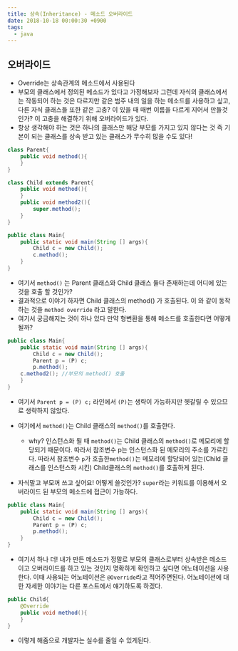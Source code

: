 ```yaml
---
title: 상속(Inheritance) - 메소드 오버라이드
date: 2018-10-18 00:00:30 +0900
tags:
  - java
---
```

## 오버라이드
- Override는 상속관계의 메소드에서 사용된다
- 부모의 클래스에서 정의된 메소드가 있다고 가정해보자 그런데 자식의 클래스에서는 작동되어 하는 것은 다르지만 같은 범주 내의 일을 하는 메소드를 사용하고 싶고, 다른 자식 클래스들 또한 같은 고충? 이 있을 때 매번 이름을 다르게 지어서 만들것인가? 이 고충을 해결하기 위해 오버라이드가 있다.
- 항상 생각해야 하는 것은 하나의 클래스만 해당 부모를 가지고 있지 않다는 것 즉 기본이 되는 클래스를 상속 받고 있는 클래스가 무수히 많을 수도 있다!

```java
class Parent{
	public void method(){
	}
}

class Child extends Parent{
	public void method(){
	}
	public void method2(){
		super.method();
	}
}

public class Main{
	public static void main(String [] args){
		Child c = new Child();
		c.method();
	}
}
```

- 여기서 `method()` 는 Parent 클래스와 Child 클래스 둘다 존재하는데 어디에 있는 것을 호출 할 것인가?
- 결과적으로 이야기 하자면 Child 클래스의 method() 가 호출된다. 이 와 같이 동작하는 것을 `method override` 라고 말한다. 
- 여기서 궁금해지는 것이 하나 있다 만약 형변환을 통해 메소드를 호출한다면 어떻게 될까?

```java
public class Main{
	public static void main(String [] args){
		Child c = new Child();
		Parent p = (P) c;
		p.method();
    c.method2(); //부모의 method() 호출
	}
}
```

- 여기서 `Parent p = (P) c;` 라인에서 `(P)`는 생략이 가능하지만 헷갈릴 수 있으므로 생략하지 않았다.
- 여기에서 `method()`는 Child 클래스의 `method()`를 호출한다.
	- why? 인스턴스화 될 때 `method()`는 Child 클래스의 `method()`로 메모리에 할당되기 때문이다. 따라서 참조변수 p는 인스턴스화 된 메모리의 주소를 가르킨다. 따라서 참조변수 `p`가 호출한`method()`는 메모리에 할당되어 있는(Child 클래스를 인스턴스화 시킨) Child클래스의 `method()`를 호출하게 된다. 

- 자식말고 부모꺼 쓰고 싶어요! 어떻게 쓸것인가? `super`라는 키워드를 이용해서 오버라이드 된 부모의 메소드에 접근이 가능하다.

```java
public class Main{
	public static void main(String [] args){
		Child c = new Child();
		Parent p = (P) c;
		p.method();
	}
}
```

- 여기서 하나 더! 내가 만든 메소드가 정말로 부모의 클래스로부터 상속받은 메소드이고 오버라이드를 하고 있는 것인지 명확하게 확인하고 싶다면 어노테이션을 사용한다. 이때 사용되는 어노테이션은 `@Override`라고 적어주면된다. 어노테이션에 대한 자세한 이야기는 다른 포스트에서 얘기하도록 하겠다.

```java
public Child{
	@Override
	public void method(){
	}
}
```

- 이렇게 해줌으로 개발자는 실수를 줄일 수 있게된다.